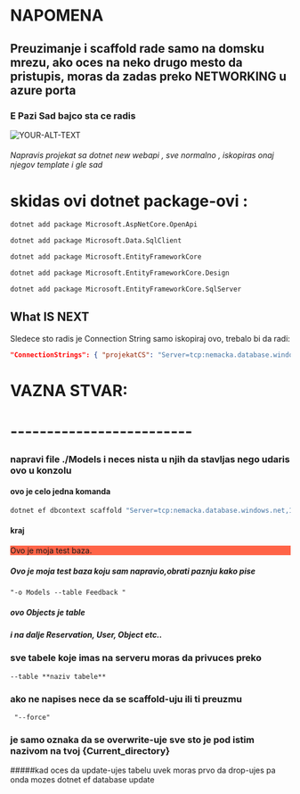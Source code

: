 # NAPOMENA

## Preuzimanje i scaffold rade samo na domsku mrezu, ako oces na neko drugo mesto da pristupis, moras da zadas preko NETWORKING u azure porta

### E Pazi Sad bajco sta ce radis
<picture>
 <img alt="YOUR-ALT-TEXT" src="https://imgs.search.brave.com/GMRjYRAAGOH9HuY4PNo2ijS_Myntd0S2_NHbY7YugNk/rs:fit:500:0:0/g:ce/aHR0cHM6Ly93d3cu/ZGVzaWNvbW1lbnRz/LmNvbS9kYzIvMDMv/MTg5ODU2LzE4OTg1/Ni5KUEc">
</picture>

###### Napravis projekat sa dotnet new webapi , sve normalno , iskopiras onaj njegov template i gle sad
# skidas ovi dotnet package-ovi :

```sh
dotnet add package Microsoft.AspNetCore.OpenApi
```
```sh
dotnet add package Microsoft.Data.SqlClient
```
```sh
dotnet add package Microsoft.EntityFrameworkCore
```
```sh
dotnet add package Microsoft.EntityFrameworkCore.Design
```
```sh
dotnet add package Microsoft.EntityFrameworkCore.SqlServer
```
## What IS NEXT
Sledece sto radis je Connection String samo iskopiraj ovo, trebalo bi da radi:
```json
"ConnectionStrings": { "projekatCS": "Server=tcp:nemacka.database.windows.net,1433;Initial Catalog=aplikacijadb;Persist Security Info=False;User ID=localhost;Password=Lenovo-T480s;MultipleActiveResultSets=False;Encrypt=True;TrustServerCertificate=False;Connection Timeout=30;"}
```

# VAZNA STVAR:
# ------------------------- 
### napravi file ./Models  i neces nista u njih da stavljas  nego udaris ovo u konzolu 

#### ovo je celo jedna komanda
```sh 
dotnet ef dbcontext scaffold "Server=tcp:nemacka.database.windows.net,1433;Initial Catalog=aplikacijadb;Persist Security Info=False;User ID=localhost;Password=LenovoT480s;MultipleActiveResultSets=False;Encrypt=True;TrustServerCertificate=False;"Microsoft.EntityFrameworkCore.SqlServer -o Models --table Feedback --table Objects --table Reservation --table User --force
```
#### kraj

<p style="background-color:tomato;">Ovo je moja test baza.</p>

##### Ovo je moja test baza koju sam napravio,obrati paznju kako pise 
``
"-o Models --table Feedback "
``
##### ovo Objects je table 
##### i na dalje Reservation, User, Object etc..
### sve tabele koje imas na serveru moras da privuces preko 
``
--table **naziv tabele**
``
### ako ne napises nece da se scaffold-uju ili ti preuzmu

`` 
"--force"
``
### je samo oznaka da se overwrite-uje sve sto je pod istim nazivom na tvoj {Current_directory}

#####kad oces da update-ujes tabelu uvek moras prvo da drop-ujes pa onda mozes dotnet ef database update

